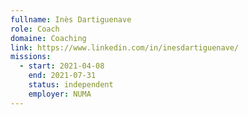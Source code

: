 ```yaml
---
fullname: Inès Dartiguenave
role: Coach
domaine: Coaching
link: https://www.linkedin.com/in/inesdartiguenave/
missions:
  - start: 2021-04-08
    end: 2021-07-31
    status: independent
    employer: NUMA
---
```


